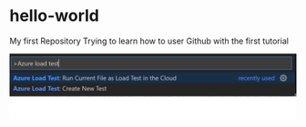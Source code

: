 # hello-world
My first Repository
Trying to learn how to user Github with the first tutorial

<img src = "Images/Start.png" width ="600">
